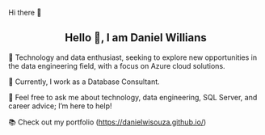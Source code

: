 Hi there 👋
<h2 align="center">Hello 👋, I am Daniel Willians</h2>


👋 Technology and data enthusiast, seeking to explore new opportunities in the data engineering field, with a focus on Azure cloud solutions.

🔭 Currently, I work as a Database Consultant.

💬 Feel free to ask me about technology, data engineering, SQL Server, and career advice; I’m here to help!

📚 Check out my portfolio (https://danielwisouza.github.io/)
